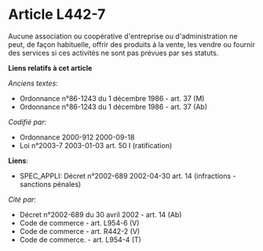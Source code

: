 # Article L442-7

Aucune association ou coopérative d'entreprise ou d'administration ne peut, de façon habituelle, offrir des produits à la
vente, les vendre ou fournir des services si ces activités ne sont pas prévues par ses statuts.

**Liens relatifs à cet article**

_Anciens textes_:

  - Ordonnance n°86-1243 du 1 décembre 1986 - art. 37 (M)
  - Ordonnance n°86-1243 du 1 décembre 1986 - art. 37 (Ab)

_Codifié par_:

  - Ordonnance 2000-912 2000-09-18
  - Loi n°2003-7 2003-01-03 art. 50 I (ratification)

**Liens**:

  - SPEC_APPLI: Décret n°2002-689 2002-04-30 art. 14 (infractions - sanctions pénales)

_Cité par_:

  - Décret n°2002-689 du 30 avril 2002 - art. 14 (Ab)
  - Code de commerce - art. L954-6 (V)
  - Code de commerce - art. R442-2 (V)
  - Code de commerce. - art. L954-4 (T)

